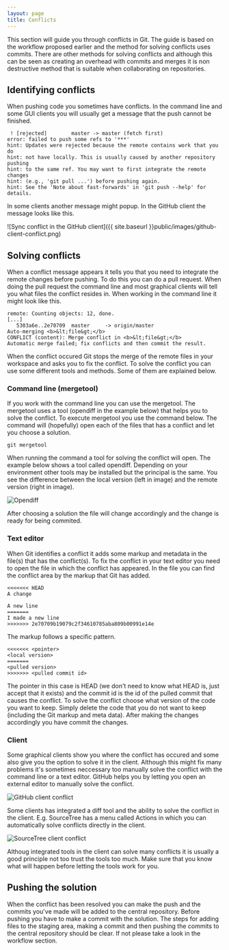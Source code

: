 ```yaml
---
layout: page
title: Conflicts
---
```


This section will guide you through conflicts in Git. The guide is based on the workflow proposed earlier and the method for solving conflicts uses commits. There are other methods for solving conflicts and although this can be seen as creating an overhead with commits and merges it is non destructive method that is suitable when collaborating on repositories.

## Identifying conflicts

When pushing code you sometimes have conflicts. In the command line and some GUI clients you will usually get a message that the push cannot be finished.

```
 ! [rejected]        master -> master (fetch first)
error: failed to push some refs to '***'
hint: Updates were rejected because the remote contains work that you do
hint: not have locally. This is usually caused by another repository pushing
hint: to the same ref. You may want to first integrate the remote changes
hint: (e.g., 'git pull ...') before pushing again.
hint: See the 'Note about fast-forwards' in 'git push --help' for details.
```

In some clients another message might popup. In the GitHub client the message looks like this.

![Sync conflict in the GitHub client]({{ site.baseurl }}public/images/github-client-conflict.png)

## Solving conflicts

When a conflict message appears it tells you that you need to integrate the remote changes before pushing. To do this you can do a pull request. When doing the pull request the command line and most graphical clients will tell you what files the conflict resides in. When working in the command line it might look like this.

```
remote: Counting objects: 12, done.
[...]
   5303a6e..2e70709  master     -> origin/master
Auto-merging <b>&lt;file&gt;</b>
CONFLICT (content): Merge conflict in <b>&lt;file&gt;</b>
Automatic merge failed; fix conflicts and then commit the result.
```

When the conflict occured Git stops the merge of the remote files in your workspace and asks you to fix the conflict. To solve the conflict you can use some different tools and methods. Some of them are explained below.

### Command line (mergetool)

If you work with the command line you can use the mergetool. The mergetool uses a tool (opendiff in the example below) that helps you to solve the conflict. To execute mergetool you use the command below. The command will (hopefully) open each of the files that has a conflict and let you choose a solution.

```
git mergetool
```

When running the command a tool for solving the conflict will open. The example below shows a tool called opendiff. Depending on your environment other tools may be installed but the principal is the same. You see the difference between the local version (left in image) and the remote version (right in image).

![Opendiff](/da336a/public/images/conflict-opendiff.png)

After choosing a solution the file will change accordingly and the change is ready for being commited.

### Text editor

When Git identifies a conflict it adds some markup and metadata in the file(s) that has the conflict(s). To fix the conflict in your text editor you need to open the file in which the conflict has appeared. In the file you can find the conflict area by the markup that Git has added.

```
<<<<<<< HEAD
A change

A new line
=======
I made a new line
>>>>>>> 2e70709b19079c2f34610785aba809b00991e14e
```

The markup follows a specific pattern.

```
<<<<<<< <pointer>
<local version>
=======
<pulled version>
>>>>>>> <pulled commit id>
```

The pointer in this case is HEAD (we don't need to know what HEAD is, just accept that it exists) and the commit id is the id of the pulled commit that causes the conflict. To solve the conflict choose what version of the code you want to keep. Simply delete the code that you do not want to keep (including the Git markup and meta data). After making the changes accordingly you have commit the changes.

### Client

Some graphical clients show you where the conflict has occured and some also give you the option to solve it in the client. Although this might fix many problems it's sometimes neccessary too manually solve the conflict with the command line or a text editor. GitHub helps you by letting you open an external editor to manually solve the conflict.

![GitHub client conflict](/da336a/public/images/conflict-solve-github-client.png)

Some clients has integrated a diff tool and the ability to solve the conflict in the client. E.g. SourceTree has a menu called Actions in which you can automatically solve conflicts directly in the client.

![SourceTree client conflict](/da336a/public/images/conflict-solve-sourcetree-client.png)

Althoug integrated tools in the client can solve many conflicts it is usually a good principle not too trust the tools too much. Make sure that you know what will happen before letting the tools work for you.

## Pushing the solution

When the conflict has been resolved you can make the push and the commits you've made will be added to the central repository. Before pushing you have to make a commit with the solution. The steps for adding files to the staging area, making a commit and then pushing the commits to the central repository should be clear. If not please take a look in the workflow section.